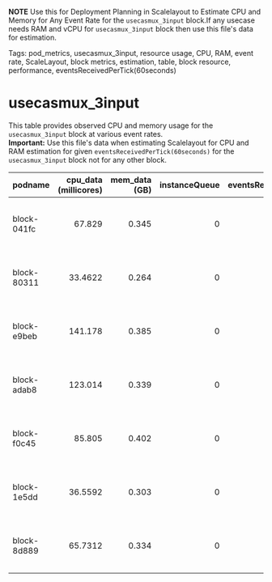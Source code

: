 **NOTE** Use this for Deployment Planning in Scalelayout to Estimate CPU and Memory for Any Event Rate for the `usecasmux_3input` block.If any usecase needs RAM and vCPU for `usecasmux_3input` block then use this file's data for estimation.

Tags: pod_metrics, usecasmux_3input, resource usage, CPU, RAM, event rate, ScaleLayout, block metrics, estimation, table, block resource, performance, eventsReceivedPerTick(60seconds)

# usecasmux_3input

This table provides observed CPU and memory usage for the `usecasmux_3input` block at various event rates.  
**Important:**  Use this file's data when estimating Scalelayout for CPU and RAM estimation for given `eventsReceivedPerTick(60seconds)` for the `usecasmux_3input` block not for any other block.


| podname     |   cpu_data (millicores) |   mem_data (GB) |   instanceQueue |   eventsReceivedPerTick(60seconds) | updateTime          | Block Usage Statement |
|:------------|------------------------:|----------------:|----------------:|-----------------------------------:|:--------------------|:---------------------|
| block-041fc |                 67.829  |           0.345 |               0 |                               1800 | 2025-06-24 06:36:20 | This block consumed 67.829 millicores with CPU RAM of 0.345GB with eventsReceivedPerTick(60seconds) is 1800 |
| block-80311 |                 33.4622 |           0.264 |               0 |                                898 | 2025-06-24 06:35:34 | This block consumed 33.4622 millicores with CPU RAM of 0.264GB with eventsReceivedPerTick(60seconds) is 898 |
| block-e9beb |                141.178  |           0.385 |               0 |                               3600 | 2025-06-24 06:36:19 | This block consumed 141.178 millicores with CPU RAM of 0.385GB with eventsReceivedPerTick(60seconds) is 3600 |
| block-adab8 |                123.014  |           0.339 |               0 |                               3584 | 2025-06-24 06:35:56 | This block consumed 123.014 millicores with CPU RAM of 0.339GB with eventsReceivedPerTick(60seconds) is 3584 |
| block-f0c45 |                 85.805  |           0.402 |               0 |                               2688 | 2025-06-24 06:35:33 | This block consumed 85.805 millicores with CPU RAM of 0.402GB with eventsReceivedPerTick(60seconds) is 2688 |
| block-1e5dd |                 36.5592 |           0.303 |               0 |                                893 | 2025-06-24 06:36:07 | This block consumed 36.5592 millicores with CPU RAM of 0.303GB with eventsReceivedPerTick(60seconds) is 893 |
| block-8d889 |                 65.7312 |           0.334 |               0 |                               1802 | 2025-06-24 06:35:49 | This block consumed 65.7312 millicores with CPU RAM of 0.334GB with eventsReceivedPerTick(60seconds) is 1802 |

